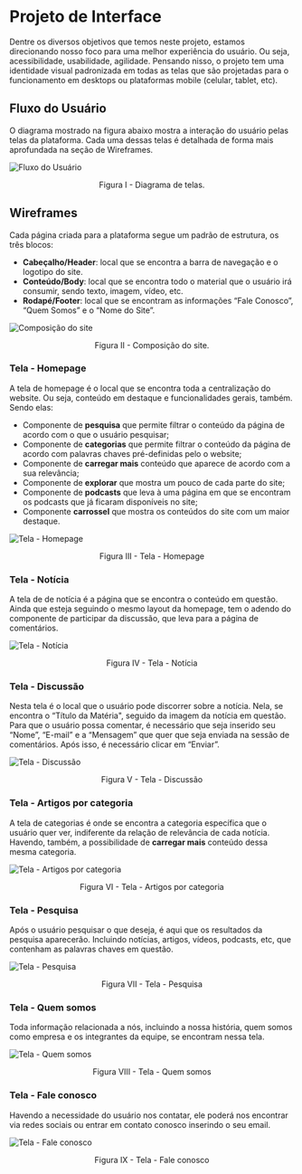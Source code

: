 
# Projeto de Interface

Dentre os diversos objetivos que temos neste projeto, estamos direcionando nosso foco para uma melhor experiência do usuário. Ou seja, acessibilidade, usabilidade, agilidade. Pensando nisso, o projeto tem uma identidade visual padronizada em todas as telas que são projetadas para o funcionamento em desktops ou plataformas mobile (celular, tablet, etc).


## Fluxo do Usuário

O diagrama mostrado na figura abaixo mostra a interação do usuário pelas telas da plataforma. Cada uma dessas telas é detalhada de forma mais aprofundada na seção de Wireframes.

![Fluxo do Usuário](img/Wireframe/WIreFrame.png)
<center>Figura I - Diagrama de telas.</center>

## Wireframes

Cada página criada para a plataforma segue um padrão de estrutura, os três blocos:

* **Cabeçalho/Header**: local que se encontra a barra de navegação e o logotipo do site.
* **Conteúdo/Body**: local que se encontra todo o material que o usuário irá consumir, sendo texto, imagem, vídeo, etc.
* **Rodapé/Footer**: local que se encontram as informações “Fale Conosco”, “Quem Somos” e o “Nome do Site”.

![Composição do site](img/Wireframe/Composicao.svg)
<center>Figura II - Composição do site.</center>

### Tela - Homepage

A tela de homepage é o local que se encontra toda a centralização do website. Ou seja, conteúdo em destaque e funcionalidades gerais, também. Sendo elas:

* Componente de **pesquisa** que permite filtrar o conteúdo da página de acordo com o que o usuário pesquisar;
* Componente de **categorias** que permite filtrar o conteúdo da página de acordo com palavras chaves pré-definidas pelo o website;
* Componente de **carregar mais** conteúdo que aparece de acordo com a sua relevância;
* Componente de **explorar** que mostra um pouco de cada parte do site;
* Componente de **podcasts** que leva à uma página em que se encontram os podcasts que já ficaram disponíveis no site;
* Componente **carrossel** que mostra os conteúdos do site com um maior destaque. 

![Tela - Homepage](img/Wireframe/Home-Page.png)
<center>Figura III - Tela - Homepage</center>

### Tela - Notícia

A tela de de notícia é a página que se encontra o conteúdo em questão. Ainda que esteja seguindo o mesmo layout da homepage, tem o adendo do componente de participar da discussão, que leva para a página de comentários.

![Tela - Notícia](img/Wireframe/Noticia.svg)
<center>Figura IV - Tela - Notícia</center>

### Tela - Discussão

Nesta tela é o local que o usuário pode discorrer sobre a notícia. Nela, se encontra o “Título da Matéria", seguido da imagem da notícia em questão. Para que o usuário possa comentar, é necessário que seja inserido seu “Nome”, “E-mail” e a “Mensagem” que quer que seja enviada na sessão de comentários. Após isso, é necessário clicar em “Enviar”. 

![Tela - Discussão](img/Wireframe/Discussao.jpg)
<center>Figura V - Tela - Discussão</center>

### Tela - Artigos por categoria

A tela de categorias é onde se encontra a categoria específica que o usuário quer ver, indiferente da relação de relevância de cada notícia. Havendo, também, a possibilidade de **carregar mais** conteúdo dessa mesma categoria.

![Tela - Artigos por categoria](img/Wireframe/Lista-Categoria.png)
<center>Figura VI - Tela - Artigos por categoria</center>

### Tela - Pesquisa

Após o usuário pesquisar o que deseja, é aqui que os resultados da pesquisa aparecerão. Incluindo notícias, artigos, vídeos, podcasts, etc, que contenham as palavras chaves em questão.

![Tela - Pesquisa](img/Wireframe/Pesquisa.png)
<center>Figura VII - Tela - Pesquisa</center>

### Tela - Quem somos

Toda informação relacionada a nós, incluindo a nossa história, quem somos como empresa e os integrantes da equipe, se encontram nessa tela.

![Tela - Quem somos](img/Wireframe/Quem-Somos.png)
<center>Figura VIII - Tela - Quem somos</center>

### Tela - Fale conosco

Havendo a necessidade do usuário nos contatar, ele poderá nos encontrar via redes sociais ou entrar em contato conosco inserindo o seu email.

![Tela - Fale conosco](img/Wireframe/Fale-Conosco.png)
<center>Figura IX - Tela - Fale conosco</center>

